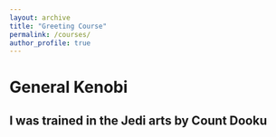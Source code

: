 ```yaml
---
layout: archive
title: "Greeting Course"
permalink: /courses/
author_profile: true
---
```


# General Kenobi

## I was trained in the Jedi arts by Count Dooku